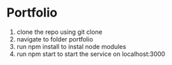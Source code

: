 # Portfolio
1. clone the repo using git clone
2. navigate to folder portfolio
3. run npm install to instal node modules
4. run npm start to start the service on localhost:3000
